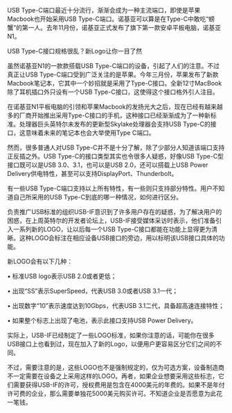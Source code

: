 USB Type-C端口最近十分流行，渐渐会成为一种主流端口，即使是苹果Macbook也开始采用USB Type-C端口。诺基亚可以算是在Type-C中敢吃“螃蟹”的第一人。去年11月份，诺基亚正式发布了旗下第一款安卓平板电脑，诺基亚N1。

USB Type-C接口规格很乱？新Logo让你一目了然

虽然诺基亚N1的一款款搭载USB Type-C端口的设备，引起了人们的注意。不过真正让USB Type-C端口受到广泛关注的是苹果。今年三月份，苹果发布了新款Macbook笔记本，它其中一个妙招就是采用了Type-C接口。全新12寸MacBook除了耳机插口外只设有一个USB Type-C接口，这使得这个接口格外引人注目。

在诺基亚N1平板电脑的引领和苹果Macbook的发扬光大之后，现在已经有越来越多的厂商开始推出采用Type-C接口的手机，这种接口已经渐渐成为了一种新标准。处理器巨头英特尔未发布的更新型Skylake处理器会支持USB Type-C的接口，这意味着未来的笔记本也会大举使用Type C端口。

然而，很多普通人对USB Type-C并不是十分了解，除了少部分人知道该端口支持正反插之外。USB Type-C的接口类型其实也令很多人疑惑，好像USB Type-C型接口既可以是USB 3.0、3.1，也可以是USB 2.0，还可以搭载上USB Power Delivery供电特性，甚至可以支持DisplayPort、Thunderbolt。

有一些USB Type-C端口支持以上所有特性，有一些则只支持部分特性。用户不知道自己所采用的USB Type-C到底的哪一种情况，如何进行区分。

负责推广USB标准的组织USB-IF意识到了许多用户存在的疑惑，为了解决用户的困惑，在上周英特尔的开发者论坛上，USB-IF接受媒体采访时表示，他们准备引入一系列新的LOGO，让以后每一个USB Type-C接口都能在功能上显得更为清晰。这种LOGO会标注在相应设备USB接口的旁边，用以标明该USB接口具体的功能。

新LOGO会有以下几种：

• 标准USB logo表示USB 2.0或者更低；

• 出现“SS”表示SuperSpeed，代表USB 3.0或者USB 3.1一代；

• 出现数字“10”表示速度达到10Gbps，代表USB 3.1二代，具备超高速连接特性；

• 如果整个标志上出现了电池，表示此接口支持USB Power Delivery。

实际上，USB-IF已经制定了一些LOGO标准，如果你注意的话，可能你在很多USB接口上也看到过，现在加入了新的Logo，以便用户更容易区分它们之间的不同。

不过，需要注意的是，这些LOGO也不是强制规定的，仅为可选方案，设备制造商不一定需要在设备之上采用这样的LOGO。再者，如果企业想要采用这些标志，它们需要获得USB-IF的许可，授权费用是包含在4000美元的年费的。如果不是年付许可费的企业，那么需要单独花5000美元购买许可。不知道企业是否愿意为此花一笔钱。
